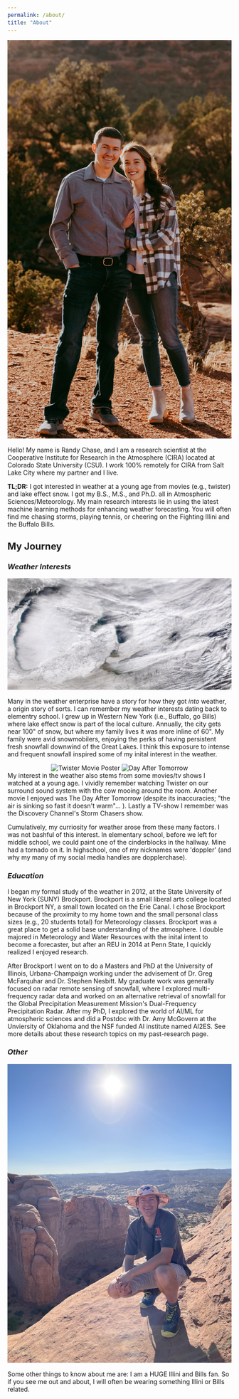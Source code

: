 ```yaml
---
permalink: /about/
title: "About"
---
```


![Arches](/assets/images/RandyandBecca.JPG) 

Hello! My name is Randy Chase, and I am a research scientist at the Cooperative Institute for Research in the Atmosphere (CIRA) located at Colorado State University (CSU). I work 100% remotely for CIRA from Salt Lake City where my partner and I live. 

**TL;DR:** I got interested in weather at a young age from movies (e.g., twister) and lake effect snow. I got my B.S., M.S., and Ph.D. all in Atmospheric Sciences/Meteorology. My main research interests lie in using the latest machine learning methods for enhancing weather forecasting. You will often find me chasing storms, playing tennis, or cheering on the Fighting Illini and the Buffalo Bills. 

<h2> My Journey </h2>

<h3> <i> Weather Interests </i> </h3> 

![Lake Effect Snow viewed from MODIS](/assets/images/GreatLakesSnow.jpg) 

Many in the weather enterprise have a story for how they got <i> into </i> weather, a origin story of sorts. I can remember my weather interests dating back to elementry school. I grew up in Western New York (i.e., Buffalo, go Bills) where lake effect snow is part of the local culture. Annually, the city gets near 100" of snow, but where my family lives it was more inline of 60". My family were avid snowmobilers, enjoying the perks of having persistent fresh snowfall downwind of the Great Lakes. I think this exposure to intense and frequent snowfall inspired some of my inital interest in the weather. 

<!-- ![Twister Movie Poster](https://m.media-amazon.com/images/I/41mTJHHcOVL._AC_UF894,1000_QL80_.jpg) -->

<div style="text-align: center;">
<img src="https://m.media-amazon.com/images/I/41mTJHHcOVL._AC_UF894,1000_QL80_.jpg" alt="Twister Movie Poster" width="200">
<img src="https://m.media-amazon.com/images/I/51gpply4xkL.jpg" alt="Day After Tomorrow" width="200">
</div>
My interest in the weather also stems from some movies/tv shows I watched at a young age. I vividly remember watching Twister on our surround sound system with the cow mooing around the room. Another movie I enjoyed was The Day After Tomorrow (despite its inaccuracies; "the air is sinking so fast it doesn't warm"... ). Lastly a TV-show I remember was the Discovery Channel's Storm Chasers show. 

Cumulatively, my curriosity for weather arose from these many factors. I was not bashful of this interest. In elementary school, before we left for middle school, we could paint one of the cinderblocks in the hallway. Mine had a tornado on it. In highschool, one of my nicknames were 'doppler' (and why my many of my social media handles are dopplerchase).


<h3> <i> Education </i> </h3> 

I began my formal study of the weather in 2012, at the State University of New York (SUNY) Brockport. Brockport is a small liberal arts college located in Brockport NY, a small town located on the Erie Canal. I chose Brockport because of the proximity to my home town and the small personal class sizes (e.g., 20 students total) for Meteorology classes. Brockport was a great place to get a solid base understanding of the atmosphere. I double majored in Meteorology and Water Resources with the inital intent to become a forecaster, but after an REU in 2014 at Penn State, I quickly realized I enjoyed research. 

After Brockport I went on to do a Masters and PhD at the University of Illinois, Urbana-Champaign working under the advisement of Dr. Greg McFarquhar and Dr. Stephen Nesbitt. My graduate work was generally focused on radar remote sensing of snowfall, where I explored multi-frequency radar data and worked on an alternative retrieval of snowfall for the Global Precipitation Measurement Mission's Dual-Frequency Precipitation Radar. After my PhD, I explored the world of AI/ML for atmospheric sciences and did a Postdoc with Dr. Amy McGovern at the Unviersity of Oklahoma and the NSF funded AI institute named AI2ES. See more details about these research topics on my past-research page.

<h3> <i> Other </i> </h3> 

![Arches](/assets/images/arches.jpeg) 

Some other things to know about me are: I am a HUGE Illini and Bills fan. So if you see me out and about, I will often be wearing something Illini or Bills related. 